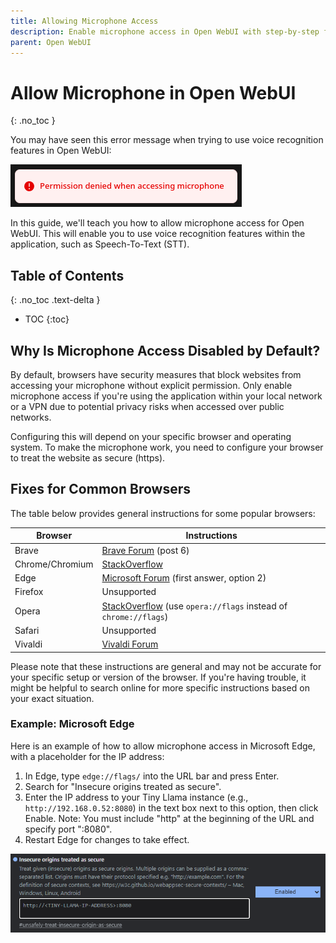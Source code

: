 ```yaml
---
title: Allowing Microphone Access
description: Enable microphone access in Open WebUI with step-by-step fixes for common browsers.
parent: Open WebUI
---
```

# Allow Microphone in Open WebUI
{: .no_toc }

You may have seen this error message when trying to use voice recognition features in Open WebUI:

![Permission denied error](microphone_permission_denied.png)

In this guide, we'll teach you how to allow microphone access for Open WebUI. This will enable you to use voice recognition features within the application, such as Speech-To-Text (STT).

## Table of Contents
{: .no_toc .text-delta }

- TOC
{:toc}

## Why Is Microphone Access Disabled by Default?

By default, browsers have security measures that block websites from accessing your microphone without explicit permission. Only enable microphone access if you're using the application within your local network or a VPN due to potential privacy risks when accessed over public networks.

Configuring this will depend on your specific browser and operating system. To make the microphone work, you need to configure your browser to treat the website as secure (https).

## Fixes for Common Browsers
The table below provides general instructions for some popular browsers:


| Browser | Instructions |
|---------|--------------|
| Brave | [Brave Forum](https://community.brave.com/t/removing-secure-window-in-url-bar/451202/6) (post 6) |
| Chrome/Chromium | [StackOverflow](https://stackoverflow.com/questions/34883621/chrome-flag-for-unsafely-treat-insecure-origin-as-secure) |
| Edge | [Microsoft Forum](https://learn.microsoft.com/en-us/answers/questions/621757/how-to-get-rid-of-not-secure-mark-in-edge-browser) (first answer, option 2) |
| Firefox | Unsupported |
| Opera | [StackOverflow](https://stackoverflow.com/questions/34883621/chrome-flag-for-unsafely-treat-insecure-origin-as-secure) (use `opera://flags` instead of `chrome://flags`) |
| Safari | Unsupported                                                                              |
| Vivaldi | [Vivaldi Forum](https://forum.vivaldi.net/topic/79419/whitelist-for-intranet-http-sites/)                  |

Please note that these instructions are general and may not be accurate for your specific setup or version of the browser. If you're having trouble, it might be helpful to search online for more specific instructions based on your exact situation.

### Example: Microsoft Edge
Here is an example of how to allow microphone access in Microsoft Edge, with a placeholder for the IP address:
1. In Edge, type `edge://flags/` into the URL bar and press Enter.
2. Search for "Insecure origins treated as secure".
3. Enter the IP address to your Tiny Llama instance (e.g., `http://192.168.0.52:8080`) in the text box next to this option, then click Enable. Note: You must include "http" at the beginning of the URL and specify port ":8080".
4. Restart Edge for changes to take effect.

![Edge Permission Example](edge_permission_example.png)
